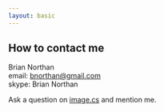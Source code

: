 ```yaml
---
layout: basic
---
```


## How to contact me

Brian Northan  
email: bnorthan@gmail.com  
skype: Brian Northan  

Ask a question on [image.cs](https://forum.image.sc/) and mention me.
